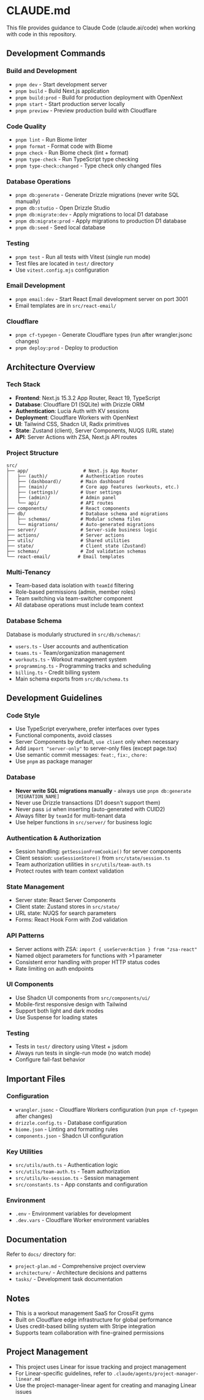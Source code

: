 # CLAUDE.md

This file provides guidance to Claude Code (claude.ai/code) when working with code in this repository.

## Development Commands

### Build and Development
- `pnpm dev` - Start development server
- `pnpm build` - Build Next.js application
- `pnpm build:prod` - Build for production deployment with OpenNext
- `pnpm start` - Start production server locally
- `pnpm preview` - Preview production build with Cloudflare

### Code Quality
- `pnpm lint` - Run Biome linter
- `pnpm format` - Format code with Biome
- `pnpm check` - Run Biome check (lint + format)
- `pnpm type-check` - Run TypeScript type checking
- `pnpm type-check:changed` - Type check only changed files

### Database Operations
- `pnpm db:generate` - Generate Drizzle migrations (never write SQL manually)
- `pnpm db:studio` - Open Drizzle Studio
- `pnpm db:migrate:dev` - Apply migrations to local D1 database
- `pnpm db:migrate:prod` - Apply migrations to production D1 database
- `pnpm db:seed` - Seed local database

### Testing
- `pnpm test` - Run all tests with Vitest (single run mode)
- Test files are located in `test/` directory
- Use `vitest.config.mjs` configuration

### Email Development
- `pnpm email:dev` - Start React Email development server on port 3001
- Email templates are in `src/react-email/`

### Cloudflare
- `pnpm cf-typegen` - Generate Cloudflare types (run after wrangler.jsonc changes)
- `pnpm deploy:prod` - Deploy to production

## Architecture Overview

### Tech Stack
- **Frontend**: Next.js 15.3.2 App Router, React 19, TypeScript
- **Database**: Cloudflare D1 (SQLite) with Drizzle ORM
- **Authentication**: Lucia Auth with KV sessions
- **Deployment**: Cloudflare Workers with OpenNext
- **UI**: Tailwind CSS, Shadcn UI, Radix primitives
- **State**: Zustand (client), Server Components, NUQS (URL state)
- **API**: Server Actions with ZSA, Next.js API routes

### Project Structure
```
src/
├── app/                    # Next.js App Router
│   ├── (auth)/            # Authentication routes
│   ├── (dashboard)/       # Main dashboard
│   ├── (main)/            # Core app features (workouts, etc.)
│   ├── (settings)/        # User settings
│   ├── (admin)/           # Admin panel
│   └── api/               # API routes
├── components/            # React components
├── db/                    # Database schema and migrations
│   ├── schemas/           # Modular schema files
│   └── migrations/        # Auto-generated migrations
├── server/                # Server-side business logic
├── actions/               # Server actions
├── utils/                 # Shared utilities
├── state/                 # Client state (Zustand)
├── schemas/               # Zod validation schemas
└── react-email/          # Email templates
```

### Multi-Tenancy
- Team-based data isolation with `teamId` filtering
- Role-based permissions (admin, member roles)
- Team switching via team-switcher component
- All database operations must include team context

### Database Schema
Database is modularly structured in `src/db/schemas/`:
- `users.ts` - User accounts and authentication
- `teams.ts` - Team/organization management  
- `workouts.ts` - Workout management system
- `programming.ts` - Programming tracks and scheduling
- `billing.ts` - Credit billing system
- Main schema exports from `src/db/schema.ts`

## Development Guidelines

### Code Style
- Use TypeScript everywhere, prefer interfaces over types
- Functional components, avoid classes
- Server Components by default, `use client` only when necessary
- Add `import "server-only"` to server-only files (except page.tsx)
- Use semantic commit messages: `feat:`, `fix:`, `chore:`
- Use `pnpm` as package manager

### Database
- **Never write SQL migrations manually** - always use `pnpm db:generate [MIGRATION_NAME]`
- Never use Drizzle transactions (D1 doesn't support them)
- Never pass `id` when inserting (auto-generated with CUID2)
- Always filter by `teamId` for multi-tenant data
- Use helper functions in `src/server/` for business logic

### Authentication & Authorization
- Session handling: `getSessionFromCookie()` for server components
- Client session: `useSessionStore()` from `src/state/session.ts`
- Team authorization utilities in `src/utils/team-auth.ts`
- Protect routes with team context validation

### State Management
- Server state: React Server Components
- Client state: Zustand stores in `src/state/`
- URL state: NUQS for search parameters
- Forms: React Hook Form with Zod validation

### API Patterns
- Server actions with ZSA: `import { useServerAction } from "zsa-react"`
- Named object parameters for functions with >1 parameter
- Consistent error handling with proper HTTP status codes
- Rate limiting on auth endpoints

### UI Components
- Use Shadcn UI components from `src/components/ui/`
- Mobile-first responsive design with Tailwind
- Support both light and dark modes
- Use Suspense for loading states

### Testing
- Tests in `test/` directory using Vitest + jsdom
- Always run tests in single-run mode (no watch mode)
- Configure fail-fast behavior

## Important Files

### Configuration
- `wrangler.jsonc` - Cloudflare Workers configuration (run `pnpm cf-typegen` after changes)
- `drizzle.config.ts` - Database configuration
- `biome.json` - Linting and formatting rules
- `components.json` - Shadcn UI configuration

### Key Utilities
- `src/utils/auth.ts` - Authentication logic
- `src/utils/team-auth.ts` - Team authorization
- `src/utils/kv-session.ts` - Session management
- `src/constants.ts` - App constants and configuration

### Environment
- `.env` - Environment variables for development
- `.dev.vars` - Cloudflare Worker environment variables

## Documentation
Refer to `docs/` directory for:
- `project-plan.md` - Comprehensive project overview
- `architecture/` - Architecture decisions and patterns
- `tasks/` - Development task documentation

## Notes
- This is a workout management SaaS for CrossFit gyms
- Built on Cloudflare edge infrastructure for global performance
- Uses credit-based billing system with Stripe integration
- Supports team collaboration with fine-grained permissions

## Project Management
- This project uses Linear for issue tracking and project management
- For Linear-specific guidelines, refer to `.claude/agents/project-manager-linear.md`
- Use the project-manager-linear agent for creating and managing Linear issues
